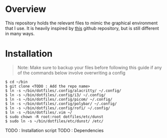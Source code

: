 # Overview
This repository holds the relevant files to mimic the graphical environment that I use. It is heavily inspired by [this](https://github.com/Void-TK-57/dotfiles-Cthulhu) github repository, but is still different in many ways.

# Installation
> Note: Make sure to backup your files before following this guide if any of the commands below involve overwriting a config
```shell
$ cd ~/bin
$ git clone <TODO : Add the repo name>
$ ln -s ~/bin/dotfiles/.config/alacritty/ ~/.config/
$ ln -s ~/bin/dotfiles/.config/i3/ ~/.config/
$ ln -s ~/bin/dotfiles/.config/picom/ ~/.config/
$ ln -s ~/bin/dotfiles/.config/polybar/ ~/.config/
$ ln -s ~/bin/dotfiles/.config/rofi/ ~/.config/
$ ln -s ~/bin/dotfiles/.vim ~/
$ sudo chown -R root:root dotfiles/etc/dunst
$ sudo ln -s ~/bin/dotfiles/etc/dunst/ /etc/
```

TODO : Installation script
TODO : Dependencies